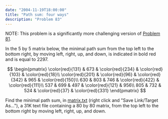 ```yaml
---
date: "2004-11-19T18:00:00"
title: "Path sum: four ways"
description: "Problem 83"
---
```


<p class="small_notice">NOTE: This problem is a significantly more challenging version of <a href="problem%3d81.html">Problem 81</a>.</p>
<p>In the 5 by 5 matrix below, the minimal path sum from the top left to the bottom right, by moving left, right, up, and down, is indicated in bold red and is equal to 2297.</p>
<div style="text-align:center;">
$$
\begin{pmatrix}
\color{red}{131} &amp; 673 &amp; \color{red}{234} &amp; \color{red}{103} &amp; \color{red}{18}\\
\color{red}{201} &amp; \color{red}{96} &amp; \color{red}{342} &amp; 965 &amp; \color{red}{150}\\
630 &amp; 803 &amp; 746 &amp; \color{red}{422} &amp; \color{red}{111}\\
537 &amp; 699 &amp; 497 &amp; \color{red}{121} &amp; 956\\
805 &amp; 732 &amp; 524 &amp; \color{red}{37} &amp; \color{red}{331}
\end{pmatrix}
$$
</div>
<p>Find the minimal path sum, in <a href="/texts/p083_matrix.txt">matrix.txt</a> (right click and 
"Save Link/Target As..."), a 31K text file containing a 80 by 80 matrix, from the top left to the bottom right by moving left, right, up, and down.</p>

